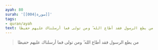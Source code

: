 ```yaml
---
ayah: 80
surah: '[[004|سورة]]'
tags:
- quran/ayah
text: من يطع الرسول فقد أطاع الله ۖ ومن تولى فما أرسلناك عليهم حفيظا
---
```

> من يطع الرسول فقد أطاع الله ۖ ومن تولى فما أرسلناك عليهم حفيظا

